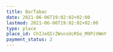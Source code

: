 ```yaml
---
title: BarTabac
date: 2021-06-06T19:02:02+02:00
lastmod: 2021-06-06T19:02:02+02:00
type: place
place_id: ChIJeQIrZWsnsUcR5o_M9PiVWmY
payment_status: 2
---
```


